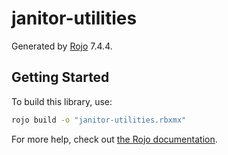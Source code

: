 # janitor-utilities
Generated by [Rojo](https://github.com/rojo-rbx/rojo) 7.4.4.

## Getting Started
To build this library, use:

```bash
rojo build -o "janitor-utilities.rbxmx"
```

For more help, check out [the Rojo documentation](https://rojo.space/docs).